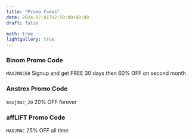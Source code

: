 ```yaml
---
title: "Promo Codes"
date: 2024-07-01T02:50:00+08:00
draft: false

math: true
lightgallery: true
---
```


### Binom Promo Code
`MAXJMAC60`
Signup and get FREE 30 days then 60% OFF on second month

### Anstrex Promo Code
`maxjmac_20`
20% OFF forever

### affLIFT Promo Code
`MAXJMAC`
25% OFF all time